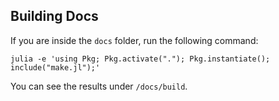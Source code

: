 ## Building Docs

If you are inside the `docs` folder, run the following command: 

    julia -e 'using Pkg; Pkg.activate("."); Pkg.instantiate(); include("make.jl");'
    
You can see the results under `/docs/build`.
